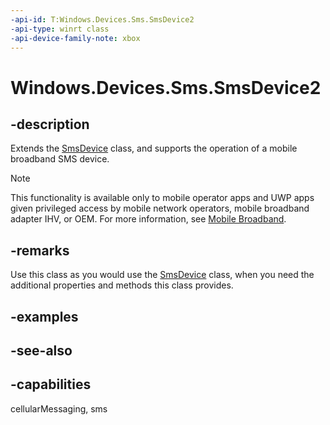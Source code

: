 ```yaml
---
-api-id: T:Windows.Devices.Sms.SmsDevice2
-api-type: winrt class
-api-device-family-note: xbox
---
```


<!-- Class syntax.
public class SmsDevice2 : Windows.Devices.Sms.ISmsDevice2
-->

# Windows.Devices.Sms.SmsDevice2

## -description
Extends the [SmsDevice](smsdevice.md) class, and supports the operation of a mobile broadband SMS device.

> [!NOTE]
> This functionality is available only to mobile operator apps and UWP apps given privileged access by mobile network operators, mobile broadband adapter IHV, or OEM. For more information, see [Mobile Broadband](/windows-hardware/drivers/mobilebroadband/index).

## -remarks
Use this class as you would use the [SmsDevice](smsdevice.md) class, when you need the additional properties and methods this class provides.

## -examples

## -see-also


## -capabilities
cellularMessaging, sms
